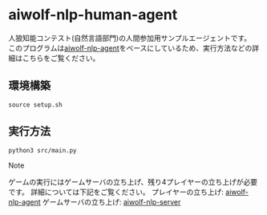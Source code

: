 # aiwolf-nlp-human-agent

人狼知能コンテスト(自然言語部門)の人間参加用サンプルエージェントです。\
このプログラムは[aiwolf-nlp-agent](https://github.com/kano-lab/aiwolf-nlp-agent)をベースにしているため、実行方法などの詳細はこちらをご覧ください。

## 環境構築
```
source setup.sh
```

## 実行方法
```x
python3 src/main.py 
```

> [!NOTE]
> ゲームの実行にはゲームサーバの立ち上げ、残り4プレイヤーの立ち上げが必要です。
> 詳細については下記をご覧ください。
> プレイヤーの立ち上げ: [aiwolf-nlp-agent](https://github.com/kano-lab/aiwolf-nlp-agent)
> ゲームサーバの立ち上げ: [aiwolf-nlp-server](https://github.com/kano-lab/aiwolf-nlp-server)